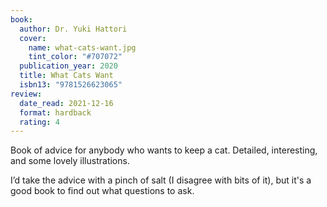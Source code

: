```yaml
---
book:
  author: Dr. Yuki Hattori
  cover:
    name: what-cats-want.jpg
    tint_color: "#707072"
  publication_year: 2020
  title: What Cats Want
  isbn13: "9781526623065"
review:
  date_read: 2021-12-16
  format: hardback
  rating: 4
---
```


Book of advice for anybody who wants to keep a cat.
Detailed, interesting, and some lovely illustrations.

I’d take the advice with a pinch of salt (I disagree with bits of it), but it's a good book to find out what questions to ask.
